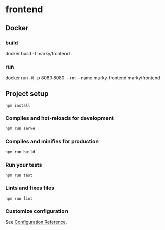 # frontend

## Docker

### build

docker build -t marky/frontend .

### run

docker run -it -p 8080:8080 --rm --name marky-frontend marky/frontend

## Project setup
```
npm install
```

### Compiles and hot-reloads for development
```
npm run serve
```

### Compiles and minifies for production
```
npm run build
```

### Run your tests
```
npm run test
```

### Lints and fixes files
```
npm run lint
```

### Customize configuration
See [Configuration Reference](https://cli.vuejs.org/config/).
